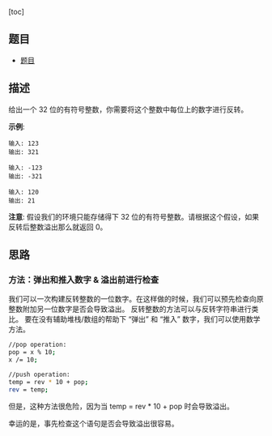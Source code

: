 [toc]

## 题目
- [题目](https://leetcode-cn.com/problems/reverse-integer/)


## 描述

给出一个 32 位的有符号整数，你需要将这个整数中每位上的数字进行反转。

**示例**:
```text
输入: 123
输出: 321

输入: -123
输出: -321

输入: 120
输出: 21

```
**注意**:
假设我们的环境只能存储得下 32 位的有符号整数。请根据这个假设，如果反转后整数溢出那么就返回 0。

## 思路
### 方法：弹出和推入数字 & 溢出前进行检查
我们可以一次构建反转整数的一位数字。在这样做的时候，我们可以预先检查向原整数附加另一位数字是否会导致溢出。
反转整数的方法可以与反转字符串进行类比。
要在没有辅助堆栈/数组的帮助下 “弹出” 和 “推入” 数字，我们可以使用数学方法。
```bash
//pop operation:
pop = x % 10;
x /= 10;

//push operation:
temp = rev * 10 + pop;
rev = temp;
```
但是，这种方法很危险，因为当 temp = rev * 10 + pop 时会导致溢出。

幸运的是，事先检查这个语句是否会导致溢出很容易。
